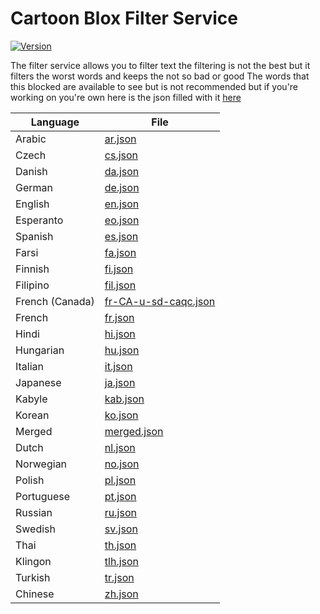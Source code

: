 # Cartoon Blox Filter Service

[![Version](https://img.shields.io/badge/version-1.0.0-blue.svg)](https://github.com/username/repo/releases/tag/v1.0.0)

The filter service allows you to filter text the filtering is not the best but it filters the worst words and keeps the not so bad or good
The words that this blocked are available to see but is not recommended but if you're working on you're own here is the json filled with it [here](https://cb-filter.vercel.app/jsons/merged.json)

| Language | File |
| -------- | ---- |
| Arabic   | [ar.json](https://cb-filter.vercel.app/jsons/ar.json) |
| Czech    | [cs.json](https://cb-filter.vercel.app/jsons/cs.json) |
| Danish   | [da.json](https://cb-filter.vercel.app/jsons/da.json) |
| German   | [de.json](https://cb-filter.vercel.app/jsons/de.json) |
| English  | [en.json](https://cb-filter.vercel.app/jsons/en.json) |
| Esperanto| [eo.json](https://cb-filter.vercel.app/jsons/eo.json) |
| Spanish  | [es.json](https://cb-filter.vercel.app/jsons/es.json) |
| Farsi    | [fa.json](https://cb-filter.vercel.app/jsons/fa.json) |
| Finnish  | [fi.json](https://cb-filter.vercel.app/jsons/fi.json) |
| Filipino | [fil.json](https://cb-filter.vercel.app/jsons/fil.json) |
| French (Canada) | [fr-CA-u-sd-caqc.json](https://cb-filter.vercel.app/jsons/fr-CA-u-sd-caqc.json) |
| French   | [fr.json](https://cb-filter.vercel.app/jsons/fr.json) |
| Hindi    | [hi.json](https://cb-filter.vercel.app/jsons/hi.json) |
| Hungarian| [hu.json](https://cb-filter.vercel.app/jsons/hu.json) |
| Italian  | [it.json](https://cb-filter.vercel.app/jsons/it.json) |
| Japanese | [ja.json](https://cb-filter.vercel.app/jsons/ja.json) |
| Kabyle   | [kab.json](https://cb-filter.vercel.app/jsons/kab.json) |
| Korean   | [ko.json](https://cb-filter.vercel.app/jsons/ko.json) |
| Merged   | [merged.json](https://cb-filter.vercel.app/jsons/merged.json) |
| Dutch    | [nl.json](https://cb-filter.vercel.app/jsons/nl.json) |
| Norwegian| [no.json](https://cb-filter.vercel.app/jsons/no.json) |
| Polish   | [pl.json](https://cb-filter.vercel.app/jsons/pl.json) |
| Portuguese| [pt.json](https://cb-filter.vercel.app/jsons/pt.json) |
| Russian  | [ru.json](https://cb-filter.vercel.app/jsons/ru.json) |
| Swedish  | [sv.json](https://cb-filter.vercel.app/jsons/sv.json) |
| Thai     | [th.json](https://cb-filter.vercel.app/jsons/th.json) |
| Klingon  | [tlh.json](https://cb-filter.vercel.app/jsons/tlh.json) |
| Turkish  | [tr.json](https://cb-filter.vercel.app/jsons/tr.json) |
| Chinese  | [zh.json](https://cb-filter.vercel.app/jsons/zh.json) |
